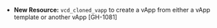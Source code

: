 * **New Resource:** `vcd_cloned_vapp` to create a vApp from either a vApp template or another vApp [GH-1081]
